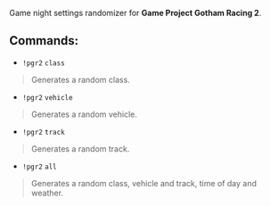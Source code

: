 Game night settings randomizer for **Game Project Gotham Racing 2**.

## Commands:

- `!pgr2` `class`

> Generates a random class.

- `!pgr2` `vehicle`

> Generates a random vehicle.

- `!pgr2` `track`

> Generates a random track.

- `!pgr2` `all`

> Generates a random class, vehicle and track, time of day and weather.